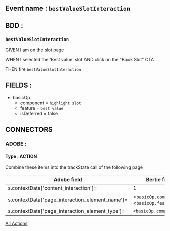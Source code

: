 ## Event name : `bestValueSlotInteraction`

## BDD :
### `bestValueSlotInteraction`

GIVEN I am on the slot page

WHEN I selected the ‘Best value' slot AND click on the "Book Slot" CTA

THEN fire `bestValueSlotInteraction`


## FIELDS :
- basicOp
  - component = `highlight slot`
  - feature = `best value`
  - isDeferred = false
  

## CONNECTORS
### ADOBE :

#### Type : ACTION

Combine these items into the trackState call of the following page

| Adobe field | Bertie field |
| --- | --- |
| s.contextData['content_interaction']= | 1 |
| s.contextData['page_interaction_element_name']= | <`basicOp.component`>`:`<`basicOp.feature`> |
| s.contextData['page_interaction_element_type']= | `<basicOp.component>` | 

[All Actions](../../Connectors/Adobe/AllActions.md)

